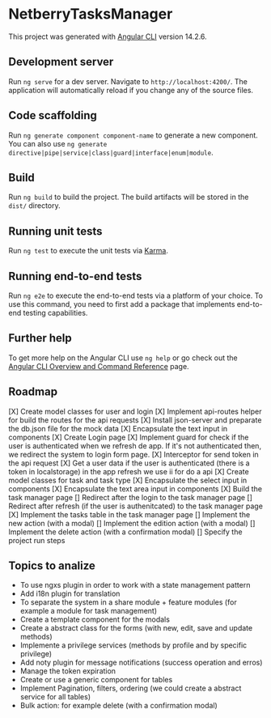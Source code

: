 # NetberryTasksManager

This project was generated with [Angular CLI](https://github.com/angular/angular-cli) version 14.2.6.

## Development server

Run `ng serve` for a dev server. Navigate to `http://localhost:4200/`. The application will automatically reload if you change any of the source files.

## Code scaffolding

Run `ng generate component component-name` to generate a new component. You can also use `ng generate directive|pipe|service|class|guard|interface|enum|module`.

## Build

Run `ng build` to build the project. The build artifacts will be stored in the `dist/` directory.

## Running unit tests

Run `ng test` to execute the unit tests via [Karma](https://karma-runner.github.io).

## Running end-to-end tests

Run `ng e2e` to execute the end-to-end tests via a platform of your choice. To use this command, you need to first add a package that implements end-to-end testing capabilities.

## Further help

To get more help on the Angular CLI use `ng help` or go check out the [Angular CLI Overview and Command Reference](https://angular.io/cli) page.


## Roadmap
[X] Create model classes for user and login
[X] Implement api-routes helper for build the routes for the api requests
[X] Install json-server and preparate the db.json file for the mock data
[X] Encapsulate the text input in components
[X] Create Login page
[X] Implement guard for check if the user is authenticated when we refresh de app. If it's not authenticated then, we redirect the system to login form page.
[X] Interceptor for send token in the api request
[X] Get a user data if the user is authenticated (there is a token in localstorage) in the app refresh we use ii for do a api 
[X] Create model classes for task and task type
[X] Encapsulate the select input in components
[X] Encapsulate the text area input in components
[X] Build the task manager page
[] Redirect after the login to the task manager page
[] Redirect after refresh (if the user is authenitcated) to the task manager page
[X] Implement the tasks table in the task manager page
[] Implement the new action (with a modal)
[] Implement the edition action (with a modal)
[] Implement the delete action (with a confirmation modal)
[] Specify the project run steps 

## Topics to analize
- To use ngxs plugin in order to work with a state management pattern
- Add i18n plugin for translation
- To separate the system in a share module + feature modules (for example a module for task management)
- Create a template component for the modals
- Create a abstract class for the forms (with new, edit, save and update methods)
- Implemente a privilege services (methods by profile and by specific privilege)
- Add noty plugin for message notifications (success operation and erros)
- Manage the token expiration
- Create or use a generic component for tables
- Implement Pagination, filters, ordering (we could create a abstract service for all tables)
- Bulk action: for example delete (with a confirmation modal) 